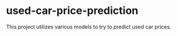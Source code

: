 # used-car-price-prediction
This project utilizes various models to try to predict used car prices. 
